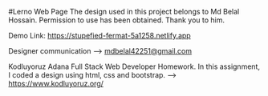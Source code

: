 #Lerno Web Page
The design used in this project belongs to Md Belal Hossain. Permission to use has been obtained. Thank you to him.

Demo Link: https://stupefied-fermat-5a1258.netlify.app

Designer communication --> mdbelal42251@gmail.com

Kodluyoruz Adana Full Stack Web Developer Homework. In this assignment, I coded a design using html, css and bootstrap. --> https://www.kodluyoruz.org/
